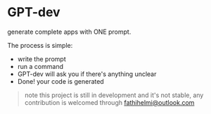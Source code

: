 # GPT-dev

generate complete apps with ONE prompt.

The process is simple:
- write the prompt
- run a command
- GPT-dev will ask you if there's anything unclear
- Done! your code is generated

> note this project is still in development and it's not stable, any contribution is welcomed through fathihelmi@outlook.com